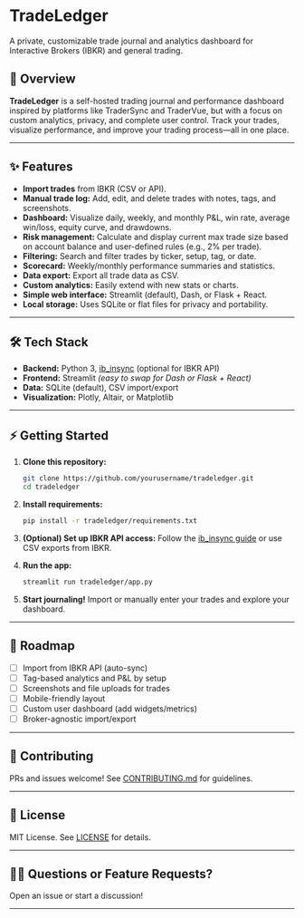 # TradeLedger

A private, customizable trade journal and analytics dashboard for Interactive Brokers (IBKR) and general trading.

## 🚀 Overview

**TradeLedger** is a self-hosted trading journal and performance dashboard inspired by platforms like TraderSync and TraderVue, but with a focus on custom analytics, privacy, and complete user control. Track your trades, visualize performance, and improve your trading process—all in one place.

---

## ✨ Features

- **Import trades** from IBKR (CSV or API).
- **Manual trade log:** Add, edit, and delete trades with notes, tags, and screenshots.
- **Dashboard:** Visualize daily, weekly, and monthly P&L, win rate, average win/loss, equity curve, and drawdowns.
- **Risk management:** Calculate and display current max trade size based on account balance and user-defined rules (e.g., 2% per trade).
- **Filtering:** Search and filter trades by ticker, setup, tag, or date.
- **Scorecard:** Weekly/monthly performance summaries and statistics.
- **Data export:** Export all trade data as CSV.
- **Custom analytics:** Easily extend with new stats or charts.
- **Simple web interface:** Streamlit (default), Dash, or Flask + React.
- **Local storage:** Uses SQLite or flat files for privacy and portability.

---

## 🛠️ Tech Stack

- **Backend:** Python 3, [ib_insync](https://github.com/erdewit/ib_insync) (optional for IBKR API)
- **Frontend:** Streamlit *(easy to swap for Dash or Flask + React)*
- **Data:** SQLite (default), CSV import/export
- **Visualization:** Plotly, Altair, or Matplotlib

---

## ⚡ Getting Started

1. **Clone this repository:**
    ```bash
    git clone https://github.com/yourusername/tradeledger.git
    cd tradeledger
    ```

2. **Install requirements:**
    ```bash
    pip install -r tradeledger/requirements.txt
    ```

3. **(Optional) Set up IBKR API access:**
    Follow the [ib_insync guide](https://github.com/erdewit/ib_insync) or use CSV exports from IBKR.

4. **Run the app:**
    ```bash
    streamlit run tradeledger/app.py
    ```

5. **Start journaling!**
    Import or manually enter your trades and explore your dashboard.

---

## 🎯 Roadmap

- [ ] Import from IBKR API (auto-sync)
- [ ] Tag-based analytics and P&L by setup
- [ ] Screenshots and file uploads for trades
- [ ] Mobile-friendly layout
- [ ] Custom user dashboard (add widgets/metrics)
- [ ] Broker-agnostic import/export

---

## 🤝 Contributing

PRs and issues welcome! See [CONTRIBUTING.md](CONTRIBUTING.md) for guidelines.

---

## 📄 License

MIT License. See [LICENSE](LICENSE) for details.

---

## 🙋‍♂️ Questions or Feature Requests?

Open an issue or start a discussion!

---
